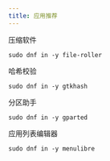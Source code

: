 ```yaml
---
title: 应用推荐
---
```


压缩软件

    sudo dnf in -y file-roller

哈希校验

    sudo dnf in -y gtkhash

分区助手

    sudo dnf in -y gparted

应用列表编辑器

    sudo dnf in -y menulibre
